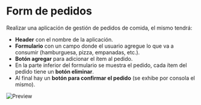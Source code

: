 
# Form de pedidos

Realizar una aplicación de gestión de pedidos de comida, el mismo tendrá:
- **Header** con el nombre de la aplicación.
- **Formulario** con un campo donde el usuario agregue lo que va a consumir (hamburguesa, pizza, empanadas, etc.).
- **Botón agregar** para adicionar el ítem al pedido. 
- En la parte inferior del formulario se muestra el pedido, cada ítem del pedido tiene un **botón eliminar**. 
- Al final hay un **botón para confirmar el pedido** (se exhibe por consola el mismo).

![Preview](https://github.com/soymilidev/FE-III/blob/main/C10/proyectoPedidos/src/assets/preview.png)
